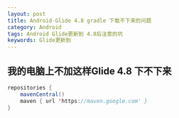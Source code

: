 ```yaml
---
layout: post
title: Android-Glide 4.8 gradle 下载不下来的问题
category: Android
tags: Android Glide更新到 4.8后注意的坑
keywords: Glide更新到
---
```



## 我的电脑上不加这样Glide 4.8 下不下来
``` java
repositories {
    mavenCentral()
    maven { url 'https://maven.google.com' }
}
```

